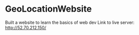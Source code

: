# GeoLocationWebsite
Built a website to learn the basics of web dev
Link to live server: http://52.70.212.150/
